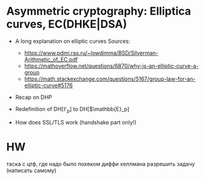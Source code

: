 # Asymmetric cryptography: Elliptica curves, EC(DHKE|DSA)

- A long explanation on elliptic curves 
    Sources:
    - https://www.pdmi.ras.ru/~lowdimma/BSD/Silverman-Arithmetic_of_EC.pdf
    - https://mathoverflow.net/questions/6870/why-is-an-elliptic-curve-a-group
    - https://math.stackexchange.com/questions/5167/group-law-for-an-elliptic-curve#5176

- Recap on DHP
- Redefinition of DH[$\mathbb{F}_p$] to DH[$\mathbb{E}_p]

- How does SSL/TLS work (handshake part only!)

# HW
таска с цтф, где надо было похеком диффи хеллмана разрешить задачу (написать самому)